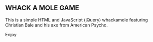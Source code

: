 ## WHACK A MOLE GAME

This is a simple HTML and JavaScript (jQuery) whackamole featuring Christian Bale and his axe from American Psycho.

Enjoy